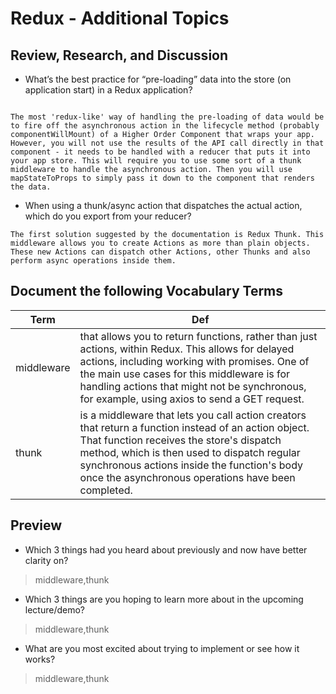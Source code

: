 #  Redux - Additional Topics

## Review, Research, and Discussion

- What’s the best practice for “pre-loading” data into the store (on application start) in a Redux application?

```

The most 'redux-like' way of handling the pre-loading of data would be to fire off the asynchronous action in the lifecycle method (probably componentWillMount) of a Higher Order Component that wraps your app. However, you will not use the results of the API call directly in that component - it needs to be handled with a reducer that puts it into your app store. This will require you to use some sort of a thunk middleware to handle the asynchronous action. Then you will use mapStateToProps to simply pass it down to the component that renders the data.

```

- When using a thunk/async action that dispatches the actual action, which do you export from your reducer?

```
The first solution suggested by the documentation is Redux Thunk. This middleware allows you to create Actions as more than plain objects. These new Actions can dispatch other Actions, other Thunks and also perform async operations inside them.
```

## Document the following Vocabulary Terms

**Term** | **Def**
------------ | -------------
 middleware |  that allows you to return functions, rather than just actions, within Redux. This allows for delayed actions, including working with promises. One of the main use cases for this middleware is for handling actions that might not be synchronous, for example, using axios to send a GET request.
 thunk |  is a middleware that lets you call action creators that return a function instead of an action object. That function receives the store's dispatch method, which is then used to dispatch regular synchronous actions inside the function's body once the asynchronous operations have been completed.




## Preview

- Which 3 things had you heard about previously and now have better clarity on?
> middleware,thunk

- Which 3 things are you hoping to learn more about in the upcoming lecture/demo?
> middleware,thunk

- What are you most excited about trying to implement or see how it works?
> middleware,thunk